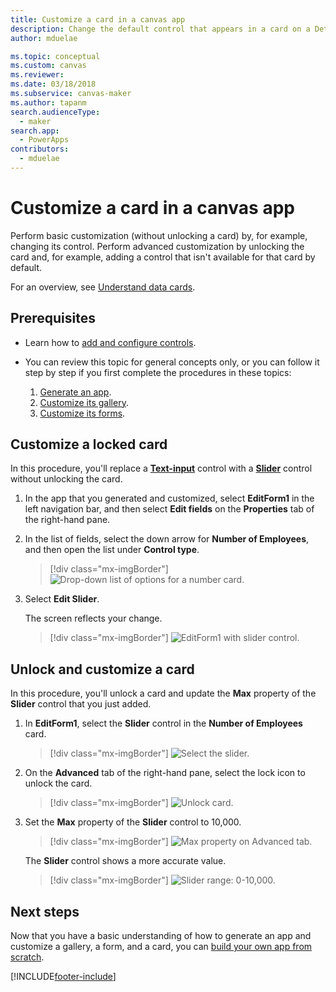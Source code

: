 ```yaml
---
title: Customize a card in a canvas app
description: Change the default control that appears in a card on a Details or Edit form in a canvas app.
author: mduelae

ms.topic: conceptual
ms.custom: canvas
ms.reviewer: 
ms.date: 03/18/2018
ms.subservice: canvas-maker
ms.author: tapanm
search.audienceType: 
  - maker
search.app: 
  - PowerApps
contributors:
  - mduelae
---
```

# Customize a card in a canvas app

Perform basic customization (without unlocking a card) by, for example, changing its control. Perform advanced customization by unlocking the card and, for example, adding a control that isn't available for that card by default.

For an overview, see [Understand data cards](working-with-cards.md).

## Prerequisites

- Learn how to [add and configure controls](add-configure-controls.md).
- You can review this topic for general concepts only, or you can follow it step by step if you first complete the procedures in these topics:

    1. [Generate an app](data-platform-create-app.md).
    1. [Customize its gallery](customize-layout-sharepoint.md).
    1. [Customize its forms](customize-forms-sharepoint.md).

## Customize a locked card

In this procedure, you'll replace a **[Text-input](controls/control-text-input.md)** control with a **[Slider](controls/control-slider.md)** control without unlocking the card.

1. In the app that you generated and customized, select **EditForm1** in the left navigation bar, and then select **Edit fields** on the **Properties** tab of the right-hand pane.

1. In the list of fields, select the down arrow for **Number of Employees**, and then open the list under **Control type**.

    > [!div class="mx-imgBorder"]
    > ![Drop-down list of options for a number card.](./media/customize-card/card-selector.png)

1. Select **Edit Slider**.

    The screen reflects your change.

    > [!div class="mx-imgBorder"]
    > ![EditForm1 with slider control.](./media/customize-card/add-slider.png)

## Unlock and customize a card

In this procedure, you'll unlock a card and update the **Max** property of the **Slider** control that you just added.

1. In **EditForm1**, select the **Slider** control in the **Number of Employees** card.

    > [!div class="mx-imgBorder"]
    > ![Select the slider.](./media/customize-card/select-slider.png)

1. On the **Advanced** tab of the right-hand pane, select the lock icon to unlock the card.

    > [!div class="mx-imgBorder"]
    > ![Unlock card.](./media/customize-card/lock-icon.png)

1. Set the **Max** property of the **Slider** control to 10,000.

    > [!div class="mx-imgBorder"]
    > ![Max property on Advanced tab.](./media/customize-card/max-property.png)

    The **Slider** control shows a more accurate value.

    > [!div class="mx-imgBorder"]
    > ![Slider range: 0-10,000.](./media/customize-card/final-slider.png)

## Next steps

Now that you have a basic understanding of how to generate an app and customize a gallery, a form, and a card, you can [build your own app from scratch](data-platform-create-app-scratch.md).

[!INCLUDE[footer-include](../../includes/footer-banner.md)]